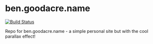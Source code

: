 # ben.goodacre.name

[![Build Status](https://travis-ci.org/benvaljean/ben.goodacre.name.svg?branch=master)](https://travis-ci.org/benvaljean/ben.goodacre.name)

Repo for ben.goodacre.name - a simple personal site but with the cool parallax effect!
